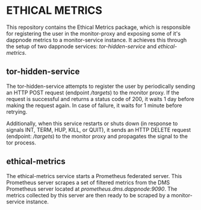 # ETHICAL METRICS

This repository contains the Ethical Metrics package, which is responsible for registering the user in the monitor-proxy and exposing some of it's dappnode metrics to a monitor-service instance. It achieves this through the setup of two dappnode services: *tor-hidden-service* and *ethical-metrics*.

## tor-hidden-service
The tor-hidden-service attempts to register the user by periodically sending an HTTP POST request (endpoint */targets*) to the monitor proxy. If the request is successful and returns a status code of 200, it waits 1 day before making the request again. In case of failure, it waits for 1 minute before retrying.

Additionally, when this service restarts or shuts down (in response to signals INT, TERM, HUP, KILL, or QUIT), it sends an HTTP DELETE request (endpoint: */targets*) to the monitor proxy and propagates the signal to the tor process.

## ethical-metrics
The ethical-metrics service starts a Prometheus federated server. This Prometheus server scrapes a set of filtered metrics from the DMS Prometheus server located at *prometheus.dms.dappnode:9090*. The metrics collected by this server are then ready to be scraped by a monitor-service instance.